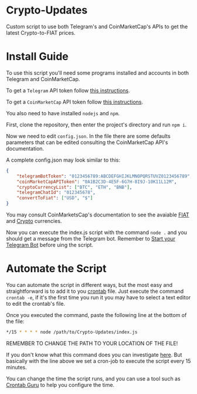 # Crypto-Updates
Custom script to use both Telegram's and CoinMarketCap's APIs to get the latest Crypto-to-FIAT prices.

# Install Guide
To use this script you'll need some programs installed and accounts in both Telegram and CoinMarketCap.

To get a ```Telegram``` API token follow [this instructions](https://core.telegram.org/bots).

To get a ```CoinMarketCap``` API token follow [this instructions](https://coinmarketcap.com/api/documentation/v1/#section/Introduction).

You also need to have installed ```nodejs``` and ```npm```.

First, clone the repository, then enter the project's directory and run ```npm i```.

Now we need to edit ```config.json```.
In the file there are some defaults parameters that can be edited consulting the CoinMarketCap API's documentation.

A complete config.json may look similar to this:
```json
{
	"telegramBotToken": "0123456789:ABCDEFGHIJKLMNOPQRSTUVZ0123456789",
	"coinMarketCapAPIToken": "0A1B2C3D-4E5F-6G7H-8I9J-10K11L12M",
	"cryptoCurrencyList": ["BTC", "ETH", "BNB"],
	"telegramChatId": "012345678",
	"convertToFiat": ["USD", "$"]
}
```
You may consult CoinMarketsCap's documentation to see the avaiable [FIAT](https://coinmarketcap.com/api/documentation/v1/#section/Standards-and-Conventions) and [Crypto](https://coinmarketcap.com/) currencies.

Now you can execute the index.js script with the command ```node .``` and you should get a message from the Telegram bot.
Remember to [Start your Telegram Bot](https://core.telegram.org/bots#3-how-do-i-create-a-bot) before uing the script.

# Automate the Script
You can automate the script in different ways, but the most easy and straightforward is to add it to you [crontab](https://linux.die.net/man/5/crontab) file.
Just execute the command ```crontab -e```, if it's the first time you run it you may have to select a text editor to edit the crontab's file.

Once you executed the command, paste the following line at the bottom of the file:
```bash 
*/15 * * * * node /path/to/Crypto-Updates/index.js
```
REMEMBER TO CHANGE THE PATH TO YOUR LOCATION OF THE FILE!

If you don't know what this command does you can investigate [here](https://stackoverflow.com/questions/5200551/how-to-set-a-cron-job-to-run-at-a-exact-time).
But basically with the line above we set a cron-job to execute the script every 15 minutes.

You can change the time the script runs, and you can use a tool such as [Crontab Guru](https://crontab.guru/) to help you configure the time.
